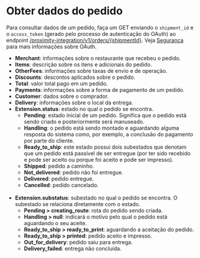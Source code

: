 # Obter dados do pedido

Para consultar dados de um pedido, faça um GET enviando o `shipment_id` e o `access_token` (gerado pelo processo de autenticação do OAuth) ao endpoint [/proximity-integration/v1/orders/{shipmentId}](/developers/pt/reference/mp_delivery/_proximity-integrationorders_shipment_id/get). Veja [Segurança](/developers/pt/guides/additional-content/security/oauth/introduction) para mais informações sobre OAuth.

* **Merchant**: informações sobre o restaurante que recebeu o pedido.
* **Items**: descrição sobre os itens e adicionais do pedido.
* **OtherFees**: informações sobre taxas de envio e de operação.
* **Discounts**: descontos aplicados sobre o pedido.
* **Total**: valor total pago em um pedido.
* **Payments**: informações sobre a forma de pagamento de um pedido.
* **Customer**: dados sobre o comprador.
* **Delivery**: informações sobre o local da entrega.
* **Extension.status**: estado no qual o pedido se encontra.
  * **Pending**: estado inicial de um pedido. Significa que o pedido está sendo criado e posteriormente será manuseado.
  * **Handling**: o pedido está sendo montado e aguardando alguma resposta do sistema como, por exemplo, a conclusão do pagamento por parte do cliente.
  * **Ready_to_ship**: este estado possui dois subestados que denotam que um pedido está passível de ser entregue (por ter sido recebido e pode ser aceito ou porque foi aceito e pode ser impresso).
  * **Shipped**: pedido a caminho.
  * **Not_delivered**: pedido não foi entregue.
  * **Delivered**: pedido entregue.
  * **Cancelled**: pedido cancelado.
  <br/>
* **Extension.substatus**: subestado no qual o pedido se encontra. O subestado se relaciona diretamente com o estado. 
  * **Pending > creating_route**: rota do pedido sendo criada.
  * **Handling > null**: indicará o motivo pelo qual o pedido está aguardando o seu aceite.
  * **Ready_to_ship > ready_to_print**: aguardando a aceitação do pedido.
  * **Ready_to_ship > printed**: pedido aceito e impresso.
  * **Out_for_delivery**: pedido saiu para entrega. 
  * **Delivery_failed**: entrega não concluída.
